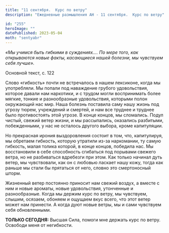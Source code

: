 ```yaml
---
title: "11 сентября.  Курс по ветру"
description: "Ежедневные размышления АН - 11 сентября.  Курс по ветру"

id: "255"
heroImage: ""
datePublished: 2023-05-04
moth: "sentyabr"
---
```


_«Мы учимся быть гибкими в суждениях.… По мере того, как открываются новые
факты, касающиеся нашей болезни, мы чувствуем себя лучше»._

Основной текст, с. 122

Слово «гибкость» почти не встречалось в нашем лексиконе, когда мы употребляли.
Мы попали под наваждение грубого удовольствия, которое давали нам наркотики, и
с трудом могли воспринимать более мягкие, тонкие и разнообразные удовольствия,
которыми полон окружающий нас мир. Наша болезнь поставила саму нашу жизнь под
угрозу тюрем, учреждений и смертей, и нам все труднее и труднее было
противостоять этой угрозе. В конце концов, мы сломались. Подул чистый, свежий
ветер жизни, и мы рассыпались, оказались разбитыми, побежденными, у нас не
осталось другого выбора, кроме капитуляции.

Но прекрасная ирония выздоровления состоит в том, что, капитулируя, мы
обретаем гибкость, которую утратили из-за наркомании, ту самую гибкость, малая
толика которой, в конце концов, победила нас. Мы восстановили в себе
способность сгибаться под порывами свежего ветра, но не разбиваться вдребезги
при этом. Как только начинал дуть ветер, мы чувствовали, как он с любовью
ласкает нашу кожу, тогда как раньше мы стали бы прятаться от него, словно это
смертоносный шторм.

Жизненный ветер постоянно приносит нам свежий воздух, а вместе с ним и новые
ароматы, новые удовольствия, утонченные и разнообразные. Когда мы держим курс
по ветру, мы чувствуем, слышим, осязаем, обоняем и ощущаем вкус всего, что
этот ветер может нам принести. А когда дуют новые ветры, мы и сами чувствуем
себя обновленными.

**ТОЛЬКО СЕГОДНЯ:** Высшая Сила, помоги мне держать курс по ветру. Освободи
меня от негибкости.
